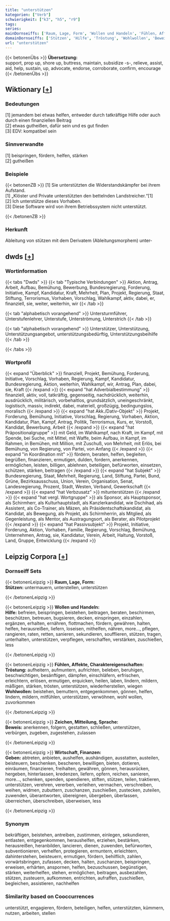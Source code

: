 ```yaml
---
title: "unterstützen"
kategorien: ["Verb"]
schwierigkeit: ["k3", "h5", "r9"]
tags:
series:
mainDornseiffs: ['Raum, Lage, Form', 'Wollen und Handeln', 'Fühlen, Affekte, Charaktereigenschaften', 'Zeichen, Mitteilung, Sprache', 'Wirtschaft, Finanzen']
domainDornseiffs: ['Stützen', 'Hilfe', 'Tröstung', 'Wohlwollen', 'Beweis', 'Geben']
url: "unterstützen"
---
```


{{< betonenÜbs >}}
**Übersetzung:**  
support, prop up, shore up, buttress, maintain, subsidize -s-, relieve, assist, aid, help, sustain, up, advocate, endorse, corroborate, confirm, encourage  
{{< /betonenÜbs >}}

## Wiktionary [[+](https://de.wiktionary.org/wiki/unterstützen)]

### Bedeutungen
[1] jemandem bei etwas helfen, entweder durch tatkräftige Hilfe oder auch durch einen finanziellen Beitrag  
[2] etwas gutheißen, dafür sein und es gut finden  
[3] EDV: kompatibel sein  

### Sinnverwandte
[1] beispringen, fördern, helfen, stärken  
[2] gutheißen  

### Beispiele
{{< betonenZB >}}
[1] Sie unterstützten die Widerstandskämpfer bei ihrem Aufstand.  
[1] „Klöster und Private unterstützten den bettelnden Landstreicher.“[1]  
[2] Ich unterstütze dieses Vorhaben.  
[3] Diese Software wird von ihrem Betriebssystem nicht unterstützt.  

{{< /betonenZB >}}
### Herkunft
Ableitung von stützen mit dem Derivatem (Ableitungsmorphem) unter-  



## dwds [[+](https://www.dwds.de/wb/unterstützen)]

### Wortinformation
{{< tabs "Dwds" >}}
{{< tab "Typische Verbindungen" >}}
Aktion, Antrag, Arbeit, Aufbau, Bemühung, Bewerbung, Bundesregierung, Forderung, Initiative, Kampf, Kandidatur, Kraft, Mehrheit, Plan, Projekt, Regierung, Staat, Stiftung, Terrorismus, Vorhaben, Vorschlag, Wahlkampf, aktiv, dabei, er, finanziell, sie, weiter, weiterhin, wir
{{< /tab >}}

{{< tab "alphabetisch vorangehend" >}}
Untersturmführer, Unterstufenlehrer, Unterstufe, Unterströmung, Unterstrich
{{< /tab >}}

{{< tab "alphabetisch vorangehend" >}}
Unterstützer, Unterstützung, Unterstützungsangebot, unterstützungsbedürftig, Unterstützungsbeihilfe
{{< /tab >}}

{{< /tabs >}}

### Wortprofil
{{< expand "Überblick" >}} finanziell, Projekt, Bemühung, Forderung, Initiative, Vorschlag, Vorhaben, Regierung, Kampf, Kandidatur, Bundesregierung, Aktion, weiterhin, Wahlkampf, wir, Antrag, Plan, dabei, sie, Kraft {{< /expand >}}
{{< expand "hat Adverbialbestimmung" >}} finanziell, aktiv, voll, tatkräftig, gegenseitig, nachdrücklich, weiterhin, ausdrücklich, militärisch, vorbehaltlos, grundsätzlich, uneingeschränkt, logistisch, massiv, indirekt, dabei, materiell, großzügig, bedingungslos, moralisch {{< /expand >}}
{{< expand "hat Akk./Dativ-Objekt" >}} Projekt, Forderung, Bemühung, Initiative, Vorschlag, Regierung, Vorhaben, Aktion, Kandidatur, Plan, Kampf, Antrag, Politik, Terrorismus, Kurs, er, Vorstoß, Kandidat, Bewerbung, Arbeit {{< /expand >}}
{{< expand "hat Präpositionalgruppe" >}} mit Geld, im Wahlkampf, nach Kraft, im Kampf, mit Spende, bei Suche, mit Mittel, mit Waffe, beim Aufbau, in Kampf, im Rahmen, in Bemühen, mit Million, mit Zuschuß, von Mehrheit, mit Erlös, bei Bemühung, von Regierung, von Partei, von Anfang {{< /expand >}}
{{< expand "in Koordination mit" >}} fördern, beraten, helfen, begleiten, begrüßen, finanzieren, ermutigen, dulden, fordern, anerkennen, ermöglichen, leisten, billigen, ablehnen, beteiligen, befürworten, einsetzen, schützen, stärken, beitragen {{< /expand >}}
{{< expand "hat Subjekt" >}} Bundesregierung, Staat, Mehrheit, Regierung, Land, Stiftung, Partei, Bund, Grüne, Bezirksausschuss, Union, Verein, Organisation, Senat, Landesregierung, Prozent, Stadt, Westen, Verband, Gewerkschaft {{< /expand >}}
{{< expand "hat Verbzusatz" >}} mitunterstützen {{< /expand >}}
{{< expand "hat vergl. Wortgruppe" >}} als Sponsor, als Hauptsponsor, als Schirmherr, als Kulturhauptstadt, als Kanzlerkandidat, wie Dschihad, als Assistent, als Co-Trainer, als Mäzen, als Präsidentschaftskandidat, als Kandidat, als Bewegung, als Projekt, als Schirmherrin, als Mitglied, als Gegenleistung, als Mentor, als Austragungsort, als Berater, als Pilotprojekt {{< /expand >}}
{{< expand "hat Passivsubjekt" >}} Projekt, Initiative, Forderung, Aktion, Vorhaben, Familie, Regierung, Vorschlag, Bemühung, Unternehmen, Antrag, sie, Kandidatur, Verein, Arbeit, Haltung, Vorstoß, Land, Gruppe, Entwicklung {{< /expand >}}

## Leipzig Corpora [[+](https://corpora.uni-leipzig.de/en/res?word=unterstützen&corpusId=deu_newscrawl-public_2018)]

### Dornseiff Sets
{{< betonenLeipzig >}}
**Raum, Lage, Form:**  
**Stützen:** untermauern, unterstellen, unterstützen  

{{< /betonenLeipzig >}}


{{< betonenLeipzig >}}
**Wollen und Handeln:**  
**Hilfe:** befreien, beispringen, beistehen, beitragen, beraten, beschirmen, beschützen, betreuen, bugsieren, decken, einspringen, einzahlen, ergänzen, erhalten, ernähren, flottmachen, fördern, gewähren, halten, helfen, herausreißen, liefern, loseisen, mithelfen, nähren, more..., pflegen, rangieren, raten, retten, sanieren, sekundieren, soufflieren, stützen, tragen, unterhalten, unterstützen, verpflegen, verschaffen, verstärken, zuschießen, less  

{{< /betonenLeipzig >}}


{{< betonenLeipzig >}}
**Fühlen, Affekte, Charaktereigenschaften:**  
**Tröstung:** aufheitern, aufmuntern, aufrichten, beleben, beruhigen, beschwichtigen, besänftigen, dämpfen, einschläfern, erfrischen, erleichtern, erlösen, ermutigen, erquicken, heilen, laben, lindern, mildern, mäßigen, stärken, trösten, unterstützen, wiederherstellen, wiegen  
**Wohlwollen:** beistehen, bemuttern, entgegenkommen, gönnen, helfen, lindern, mildern, mitfühlen, unterstützen, verwöhnen, wohl wollen, zuvorkommen  

{{< /betonenLeipzig >}}


{{< betonenLeipzig >}}
**Zeichen, Mitteilung, Sprache:**  
**Beweis:** anerkennen, folgern, gestatten, schließen, unterstützen, verbürgen, zugeben, zugestehen, zulassen  

{{< /betonenLeipzig >}}


{{< betonenLeipzig >}}
**Wirtschaft, Finanzen:**  
**Geben:** abtreten, anbieten, aushelfen, aushändigen, ausstatten, austeilen, beisteuern, beschenken, bescheren, bewilligen, bieten, dotieren, einräumen, finanzieren, freihalten, gewähren, gönnen, herausrücken, hergeben, hinterlassen, kredenzen, liefern, opfern, reichen, sanieren, more..., schenken, spenden, spendieren, stiften, stützen, teilen, traktieren, unterstützen, verehren, vererben, verleihen, vermachen, verschreiben, weihen, widmen, zubuttern, zuschanzen, zuschießen, zustecken, zuteilen, zuwenden, überantworten, übereignen, übergeben, überlassen, überreichen, überschreiben, überweisen, less  

{{< /betonenLeipzig >}}

### Synonym
bekräftigen, beistehen, antreiben, zustimmen, einlegen, sekundieren, entlasten, entgegenkommen, heraushelfen, erziehen, bestärken, herausreißen, heranbilden, lancieren, dienen, zuwenden, befürworten, subventionieren, verhelfen, protegieren, ermuntern, erleichtern, dahinterstehen, beisteuern, ermutigen, fördern, behilflich, zahlen, vorwärtsbringen, zufassen, decken, halten, zuschanzen, beispringen, erweisen, erhärten, anspornen, helfen, bezuschussen, begünstigen, stärken, weiterhelfen, stehen, ermöglichen, beitragen, ausbezahlen, stützen, zusteuern, aufkommen, entrichten, aufraffen, zuschießen, begleichen, assistieren, nachhelfen


### Similarity based on Cooccurrences
unterstützt, engagieren, fördern, beteiligen, helfen, unterstützten, kümmern, nutzen, arbeiten, stellen

